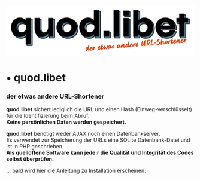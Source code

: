 ![](media/quod.libet.svg)
# • quod.libet
### der etwas andere URL-Shortener


**quod.libet** sichert lediglich die URL und einen Hash (Einweg-verschlüsselt) für die Identifizierung beim Abruf.<br>**Keine persönlichen Daten werden gespeichert.**

**quod.libet** benötigt weder AJAX noch einen Datenbankserver.<br>
Es verwendet zur Speicherung der URLs eine SQLite Datenbank-Datei und ist in PHP geschrieben.<br>
**Als quelloffene Software kann jede:r die Qualität und Integrität des Codes selbst überprüfen.**

… bald wird hier die Anleitung zu Installation erscheinen.
